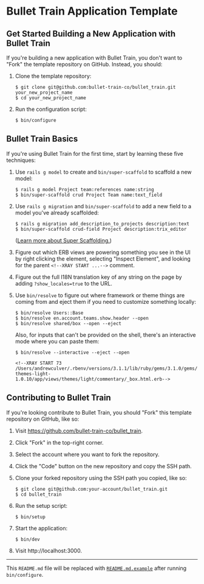 # Bullet Train Application Template

## Get Started Building a New Application with Bullet Train
If you're building a new application with Bullet Train, you don't want to "Fork" the template repository on GitHub. Instead, you should:

1. Clone the template repository:

    ```
    $ git clone git@github.com:bullet-train-co/bullet_train.git your_new_project_name
    $ cd your_new_project_name
    ```

2. Run the configuration script:

    ```
    $ bin/configure
    ```

## Bullet Train Basics

If you're using Bullet Train for the first time, start by learning these five techniques:

1. Use `rails g model` to create and `bin/super-scaffold` to scaffold a new model:

    ```
    $ rails g model Project team:references name:string
    $ bin/super-scaffold crud Project Team name:text_field
    ```

2. Use `rails g migration` and `bin/super-scaffold` to add a new field to a model you've already scaffolded:

    ```
    $ rails g migration add_description_to_projects description:text
    $ bin/super-scaffold crud-field Project description:trix_editor
    ```

    ([Learn more about Super Scaffolding.](https://github.com/bullet-train-co/bullet_train-base/blob/main/docs/super-scaffolding.md))

3. Figure out which ERB views are powering something you see in the UI by right clicking the element, selecting "Inspect Element", and looking for the parent `<!--XRAY START ...-->` comment.

4. Figure out the full I18N translation key of any string on the page by adding `?show_locales=true` to the URL.

5. Use `bin/resolve` to figure out where framework or theme things are coming from and eject them if you need to customize something locally:

    ```
    $ bin/resolve Users::Base
    $ bin/resolve en.account.teams.show.header --open
    $ bin/resolve shared/box --open --eject
    ```

    Also, for inputs that can't be provided on the shell, there's an interactive mode where you can paste them:

    ```
    $ bin/resolve --interactive --eject --open

    <!--XRAY START 73 /Users/andrewculver/.rbenv/versions/3.1.1/lib/ruby/gems/3.1.0/gems/bullet_train-themes-light-1.0.10/app/views/themes/light/commentary/_box.html.erb-->
    ```

## Contributing to Bullet Train
If you're looking contribute to Bullet Train, you should "Fork" this template repository on GitHub, like so:

1. Visit https://github.com/bullet-train-co/bullet_train.
2. Click "Fork" in the top-right corner.
3. Select the account where you want to fork the repository.
4. Click the "Code" button on the new repository and copy the SSH path.
5. Clone your forked repository using the SSH path you copied, like so:

    ```
    $ git clone git@github.com:your-account/bullet_train.git
    $ cd bullet_train
    ```

6. Run the setup script:

    ```
    $ bin/setup
    ```

7. Start the application:

    ```
    $ bin/dev
    ```

8. Visit http://localhost:3000.

---

This `README.md` file will be replaced with [`README.md.example`](./README.md.example) after running `bin/configure`.
